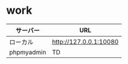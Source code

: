 # work

|  サーバー  |  URL  |
| ---- | ---- |
|  ローカル  |  http://127.0.0.1:10080  |
|  phpmyadmin  |  TD  |
